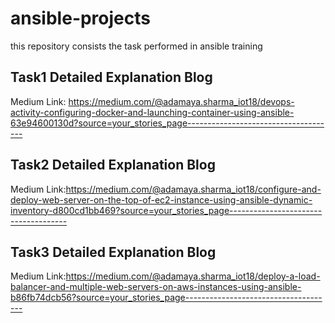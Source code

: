 # ansible-projects
this repository consists the task performed in ansible training


## Task1 Detailed Explanation Blog
Medium Link: https://medium.com/@adamaya.sharma_iot18/devops-activity-configuring-docker-and-launching-container-using-ansible-63e94600130d?source=your_stories_page-------------------------------------


## Task2 Detailed Explanation Blog
Medium Link:https://medium.com/@adamaya.sharma_iot18/configure-and-deploy-web-server-on-the-top-of-ec2-instance-using-ansible-dynamic-inventory-d800cd1bb469?source=your_stories_page-------------------------------------


## Task3 Detailed Explanation Blog
Medium Link:https://medium.com/@adamaya.sharma_iot18/deploy-a-load-balancer-and-multiple-web-servers-on-aws-instances-using-ansible-b86fb74dcb56?source=your_stories_page-------------------------------------
